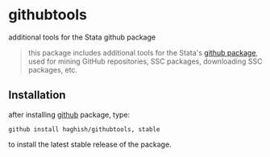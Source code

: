 # githubtools
additional tools for the Stata github package 

> this package includes additional tools for the Stata's [github package](https://github.com/haghish/github/), used 
for mining GitHub repositories, SSC packages, downloading SSC packages, etc. 

## Installation

after installing [github](https://github.com/haghish/github/) package, type:

    github install haghish/githubtools, stable

to install the latest stable release of the package. 
